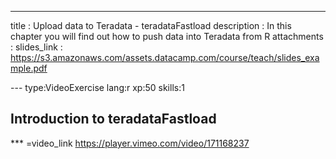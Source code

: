 ---
title       : Upload data to Teradata - teradataFastload
description : In this chapter you will find out how to push data into Teradata from R
attachments :
  slides_link : https://s3.amazonaws.com/assets.datacamp.com/course/teach/slides_example.pdf

--- type:VideoExercise lang:r xp:50 skills:1

## Introduction to teradataFastload

*** =video_link
https://player.vimeo.com/video/171168237
